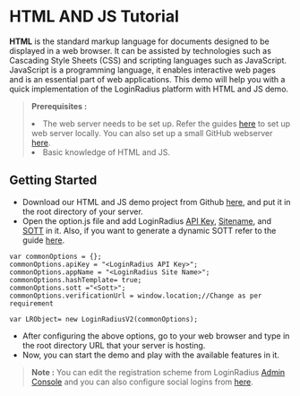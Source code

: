 # HTML AND JS Tutorial

**HTML** is the standard markup language for documents designed to be displayed in a web browser. It can be assisted by technologies such as Cascading Style Sheets (CSS) and scripting languages such as JavaScript. JavaScript is a programming language, it enables interactive web pages and is an essential part of web applications.
This demo will help you with a quick implementation of the LoginRadius platform with HTML and JS demo.

> **Prerequisites :** <li> The web server needs to be set up. Refer the guides [here](https://www.maketecheasier.com/setup-local-web-server-all-platforms/) to set up web server locally. You can also set up a small GitHub webserver [here](https://www.maketecheasier.com/setup-local-web-server-all-platforms/).<li> Basic knowledge of HTML and JS.
## Getting Started

- Download our HTML and JS demo project from Github [here](https://github.com/LoginRadius/demo), and put it in the root directory of your server.
- Open the option.js file and add LoginRadius [API Key](https://www.loginradius.com/docs/api/v2/admin-console/platform-security/api-key-and-secret/), [Sitename](https://www.loginradius.com/docs/api/v2/admin-console/deployment/get-site-app-name/), and [SOTT](https://www.loginradius.com/docs/api/v2/customer-identity-api/sott-usage/#staticsott4) in it. Also, if you want to generate a dynamic SOTT refer to the guide [here](https://www.loginradius.com/docs/api/v2/customer-identity-api/sott-usage/).


```
var commonOptions = {};
commonOptions.apiKey = "<LoginRadius API Key>";
commonOptions.appName = "<LoginRadius Site Name>";
commonOptions.hashTemplate= true;
commonOptions.sott ="<Sott>";
commonOptions.verificationUrl = window.location;//Change as per requirement

var LRObject= new LoginRadiusV2(commonOptions);

```
- After configuring the above options, go to your web browser and type in the root directory URL that your server is hosting.
- Now, you can start the demo and play with the available features in it.

> **Note :** You can edit the registration scheme from LoginRadius [Admin Console](https://adminconsole.loginradius.com/platform-configuration/authentication-configuration/standard-login/data-schema) and you can also configure social logins from [here](https://www.loginradius.com/docs/api/v2/customer-identity-api/social-login/getting-started/).



